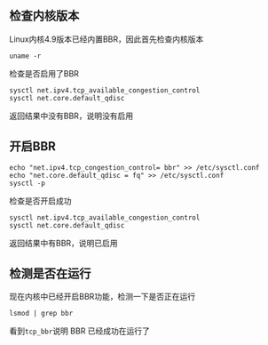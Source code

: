 ## 检查内核版本
Linux内核4.9版本已经内置BBR，因此首先检查内核版本
```
uname -r
```
检查是否启用了BBR
```
sysctl net.ipv4.tcp_available_congestion_control
sysctl net.core.default_qdisc
```
返回结果中没有BBR，说明没有启用
## 开启BBR
```
echo "net.ipv4.tcp_congestion_control= bbr" >> /etc/sysctl.conf
echo "net.core.default_qdisc = fq" >> /etc/sysctl.conf
sysctl -p
```
检查是否开启成功
```
sysctl net.ipv4.tcp_available_congestion_control
sysctl net.core.default_qdisc
```
返回结果中有BBR，说明已启用
## 检测是否在运行
现在内核中已经开启BBR功能，检测一下是否正在运行
```
lsmod | grep bbr
```
看到`tcp_bbr`说明 BBR 已经成功在运行了
